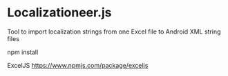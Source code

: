 # Localizationeer.js
Tool to import localization strings from one Excel file to Android XML string files

npm install

ExcelJS
https://www.npmjs.com/package/exceljs